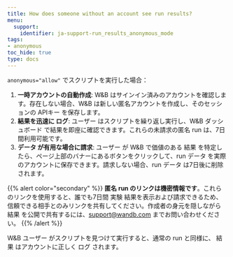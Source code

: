 ```yaml
---
title: How does someone without an account see run results?
menu:
  support:
    identifier: ja-support-run_results_anonymous_mode
tags:
- anonymous
toc_hide: true
type: docs
---
```


`anonymous="allow"` でスクリプトを実行した場合：

1.  **一時アカウントの自動作成**: W&B はサインイン済みのアカウントを確認します。存在しない場合、W&B は新しい匿名アカウントを作成し、そのセッションの APIキー を保存します。
2.  **結果を迅速に ログ**: ユーザー はスクリプトを繰り返し実行し、W&B ダッシュボード で結果を即座に確認できます。これらの未請求の匿名 run は、7日間利用可能です。
3.  **データ が有用な場合に請求**: ユーザー が W&B で価値のある 結果 を特定したら、ページ上部のバナーにあるボタンをクリックして、run データ を実際のアカウントに保存できます。請求しない場合、run データ は7日後に削除されます。

{{% alert color="secondary" %}}
**匿名 run のリンクは機密情報です**。これらのリンクを使用すると、誰でも7日間 実験 結果を表示および請求できるため、信頼できる相手とのみリンクを共有してください。作成者の身元を隠しながら 結果 を公開で共有するには、support@wandb.com までお問い合わせください。
{{% /alert %}}

W&B ユーザー がスクリプトを見つけて実行すると、通常の run と同様に、 結果 はアカウントに正しく ログ されます。
